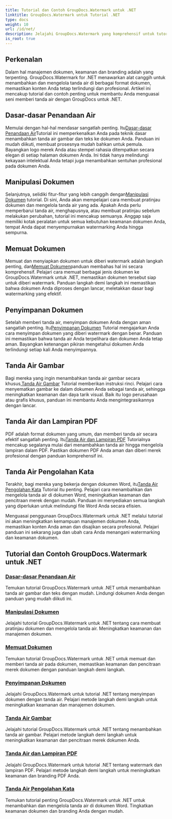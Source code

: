 ```yaml
---
title: Tutorial dan Contoh GroupDocs.Watermark untuk .NET
linktitle: GroupDocs.Watermark untuk Tutorial .NET
type: docs
weight: 10
url: /id/net/
description: Jelajahi GroupDocs.Watermark yang komprehensif untuk tutorial .NET. Pelajari cara menambahkan, mengelola, dan mengamankan tanda air dalam berbagai format dokumen dengan panduan langkah demi langkah.
is_root: true
---
```

## Perkenalan

Dalam hal manajemen dokumen, keamanan dan branding adalah yang terpenting. GroupDocs.Watermark for .NET menawarkan alat canggih untuk menambahkan dan mengelola tanda air di berbagai format dokumen, memastikan konten Anda tetap terlindungi dan profesional. Artikel ini mencakup tutorial dan contoh penting untuk membantu Anda menguasai seni memberi tanda air dengan GroupDocs untuk .NET.

## Dasar-dasar Penandaan Air

 Memulai dengan hal-hal mendasar sangatlah penting. Itu[Dasar-dasar Penandaan Air](./watermarking-basics/)Tutorial ini memperkenalkan Anda pada teknik dasar menambahkan tanda air gambar dan teks ke dokumen Anda. Panduan ini mudah diikuti, membuat prosesnya mudah bahkan untuk pemula. Bayangkan logo merek Anda atau stempel rahasia ditempatkan secara elegan di setiap halaman dokumen Anda. Ini tidak hanya melindungi kekayaan intelektual Anda tetapi juga menambahkan sentuhan profesional pada dokumen Anda.

## Manipulasi Dokumen

 Selanjutnya, selidiki fitur-fitur yang lebih canggih dengan[Manipulasi Dokumen](./document-manipulation/) tutorial. Di sini, Anda akan mempelajari cara membuat pratinjau dokumen dan mengelola tanda air yang ada. Apakah Anda perlu memperbarui tanda air, menghapusnya, atau membuat pratinjau sebelum melakukan perubahan, tutorial ini mencakup semuanya. Anggap saja memiliki kotak peralatan untuk semua kebutuhan keamanan dokumen Anda, tempat Anda dapat menyempurnakan watermarking Anda hingga sempurna.

## Memuat Dokumen

 Memuat dan menyiapkan dokumen untuk diberi watermark adalah langkah penting, dan[Memuat Dokumen](./document-loadings/)panduan membahas hal ini secara komprehensif. Pelajari cara memuat berbagai jenis dokumen ke GroupDocs.Watermark untuk .NET, memastikan dokumen tersebut siap untuk diberi watermark. Panduan langkah demi langkah ini memastikan bahwa dokumen Anda diproses dengan lancar, meletakkan dasar bagi watermarking yang efektif.

## Penyimpanan Dokumen

 Setelah memberi tanda air, menyimpan dokumen Anda dengan aman sangatlah penting. Itu[Penyimpanan Dokumen](./document-savings/) Tutorial mengajarkan Anda cara menyimpan dokumen yang diberi watermark dengan benar. Panduan ini memastikan bahwa tanda air Anda terpelihara dan dokumen Anda tetap aman. Bayangkan ketenangan pikiran mengetahui dokumen Anda terlindungi setiap kali Anda menyimpannya.

## Tanda Air Gambar

 Bagi mereka yang ingin menambahkan tanda air gambar secara khusus,[Tanda Air Gambar](./image-watermarkings/) Tutorial memberikan instruksi rinci. Pelajari cara menyematkan gambar ke dalam dokumen Anda sebagai tanda air, sehingga meningkatkan keamanan dan daya tarik visual. Baik itu logo perusahaan atau grafis khusus, panduan ini membantu Anda mengintegrasikannya dengan lancar.

## Tanda Air dan Lampiran PDF

PDF adalah format dokumen yang umum, dan memberi tanda air secara efektif sangatlah penting. Itu[Tanda Air dan Lampiran PDF](./pdf-watermarking-attachments/) Tutorialnya mencakup segalanya mulai dari menambahkan tanda air hingga mengelola lampiran dalam PDF. Pastikan dokumen PDF Anda aman dan diberi merek profesional dengan panduan komprehensif ini.

## Tanda Air Pengolahan Kata

 Terakhir, bagi mereka yang bekerja dengan dokumen Word, itu[Tanda Air Pengolahan Kata](./word-processing-watermarkings/) Tutorial itu penting. Pelajari cara menambahkan dan mengelola tanda air di dokumen Word, meningkatkan keamanan dan pencitraan merek dengan mudah. Panduan ini menyediakan semua langkah yang diperlukan untuk melindungi file Word Anda secara efisien.

Menguasai penggunaan GroupDocs.Watermark untuk .NET melalui tutorial ini akan meningkatkan kemampuan manajemen dokumen Anda, memastikan konten Anda aman dan disajikan secara profesional. Pelajari panduan ini sekarang juga dan ubah cara Anda menangani watermarking dan keamanan dokumen.
## Tutorial dan Contoh GroupDocs.Watermark untuk .NET 
### [Dasar-dasar Penandaan Air](./watermarking-basics/)
Temukan tutorial GroupDocs.Watermark untuk .NET untuk menambahkan tanda air gambar dan teks dengan mudah. Lindungi dokumen Anda dengan panduan yang mudah diikuti ini.
### [Manipulasi Dokumen](./document-manipulation/)
Jelajahi tutorial GroupDocs.Watermark untuk .NET tentang cara membuat pratinjau dokumen dan mengelola tanda air. Meningkatkan keamanan dan manajemen dokumen.
### [Memuat Dokumen](./document-loadings/)
Temukan tutorial GroupDocs.Watermark untuk .NET untuk memuat dan memberi tanda air pada dokumen, memastikan keamanan dan pencitraan merek dokumen dengan panduan langkah demi langkah.
### [Penyimpanan Dokumen](./document-savings/)
Jelajahi GroupDocs.Watermark untuk tutorial .NET tentang menyimpan dokumen dengan tanda air. Pelajari metode langkah demi langkah untuk meningkatkan keamanan dan manajemen dokumen.
### [Tanda Air Gambar](./image-watermarkings/)
Jelajahi tutorial GroupDocs.Watermark untuk .NET tentang menambahkan tanda air gambar. Pelajari metode langkah demi langkah untuk meningkatkan keamanan dan pencitraan merek dokumen Anda.
### [Tanda Air dan Lampiran PDF](./pdf-watermarking-attachments/)
Jelajahi GroupDocs.Watermark untuk tutorial .NET tentang watermark dan lampiran PDF. Pelajari metode langkah demi langkah untuk meningkatkan keamanan dan branding PDF Anda.
### [Tanda Air Pengolahan Kata](./word-processing-watermarkings/)
Temukan tutorial penting GroupDocs.Watermark untuk .NET untuk menambahkan dan mengelola tanda air di dokumen Word. Tingkatkan keamanan dokumen dan branding Anda dengan mudah.